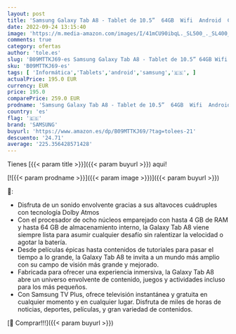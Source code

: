```yaml
---
layout: post
title: 'Samsung Galaxy Tab A8 - Tablet de 10.5”  64GB  Wifi  Android  Color Plata  Versión Española '
date: 2022-09-24 13:15:40
image: 'https://m.media-amazon.com/images/I/41mCU90ibqL._SL500_._SL400_.jpg'
comments: true
category: ofertas
author: 'tole.es'
slug: 'B09MTTKJ69-es Samsung Galaxy Tab A8 - Tablet de 10.5” 64GB Wifi Android...'
sku: 'B09MTTKJ69-es'
tags: [ 'Informática','Tablets','android','samsung','🇪🇸', ]
actualPrice: 195.0 EUR
currency: EUR
price: 195.0
comparePrice: 259.0 EUR
prodname: 'Samsung Galaxy Tab A8 - Tablet de 10.5”  64GB  Wifi  Android  Color Plata  Versión Española '
country: 'es'
flag: '🇪🇸'
brand: 'SAMSUNG'
buyurl: 'https://www.amazon.es/dp/B09MTTKJ69/?tag=tolees-21'
descuento: '24.71'
average: '225.356428571428'
---
```


Tienes [{{< param title >}}]({{< param buyurl >}}) aqui!

[![{{< param prodname >}}]({{< param image >}})]({{< param buyurl >}})

🔎:

- Disfruta de un sonido envolvente gracias a sus altavoces cuádruples con tecnología Dolby Atmos
- Con el procesador de ocho núcleos emparejado con hasta 4 GB de RAM y hasta 64 GB de almacenamiento interno, la Galaxy Tab A8 viene siempre lista para asumir cualquier desafío sin ralentizar la velocidad o agotar la batería.
- Desde películas épicas hasta contenidos de tutoriales para pasar el tiempo a lo grande, la Galaxy Tab A8 te invita a un mundo más amplio con su campo de visión más grande y mejorado.
- Fabricada para ofrecer una experiencia inmersiva, la Galaxy Tab A8 abre un universo envolvente de contenido, juegos y actividades incluso para los más pequeños.
- Con Samsung TV Plus, ofrece televisión instantánea y gratuita en cualquier momento y en cualquier lugar. Disfruta de miles de horas de noticias, deportes, películas, y gran variedad de contenidos.

[🛒 Comprar!!!]({{< param buyurl >}})
